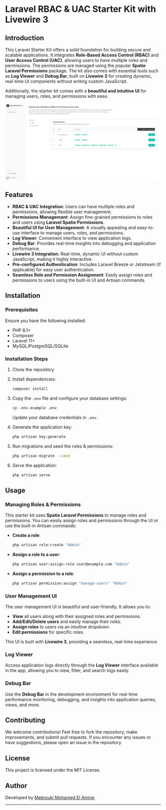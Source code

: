 

# Laravel RBAC & UAC Starter Kit with Livewire 3

## Introduction

This Laravel Starter Kit offers a solid foundation for building secure and scalable applications. It integrates **Role-Based Access Control (RBAC)** and **User Access Control (UAC)**, allowing users to have multiple roles and permissions. The permissions are managed using the popular **Spatie Laravel Permissions** package. The kit also comes with essential tools such as **Log Viewer** and **Debug Bar**, built on **Livewire 3** for creating dynamic, real-time UI components without writing custom JavaScript. 

Additionally, the starter kit comes with a **beautiful and intuitive UI** for managing users, roles, and permissions with ease.

![User Management UI](screenshot.png)

## Features

- **RBAC & UAC Integration**: Users can have multiple roles and permissions, allowing flexible user management.
- **Permissions Management**: Assign fine-grained permissions to roles and users using **Laravel Spatie Permissions**.
- **Beautiful UI for User Management**: A visually appealing and easy-to-use interface to manage users, roles, and permissions.
- **Log Viewer**: Convenient interface to view application logs.
- **Debug Bar**: Provides real-time insights into debugging and application performance.
- **Livewire 3 Integration**: Real-time, dynamic UI without custom JavaScript, making it highly interactive.
- **Pre-configured Authentication**: Includes Laravel Breeze or Jetstream (if applicable) for easy user authentication.
- **Seamless Role and Permission Assignment**: Easily assign roles and permissions to users using the built-in UI and Artisan commands.

## Installation

### Prerequisites

Ensure you have the following installed:

- PHP 8.1+
- Composer
- Laravel 11+
- MySQL/PostgreSQL/SQLite

### Installation Steps

1. Clone the repository
2. Install dependencies:
   ```bash
   composer install
   ```

3. Copy the `.env` file and configure your database settings:
   ```bash
   cp .env.example .env
   ```
   Update your database credentials in `.env`.

4. Generate the application key:
   ```bash
   php artisan key:generate
   ```

5. Run migrations and seed the roles & permissions:
   ```bash
   php artisan migrate --seed
   ```

6. Serve the application:
   ```bash
   php artisan serve
   ```

## Usage

### Managing Roles & Permissions

This starter kit uses **Spatie Laravel Permissions** to manage roles and permissions. You can easily assign roles and permissions through the UI or use the built-in Artisan commands:

- **Create a role**:
  ```bash
  php artisan role:create "Admin"
  ```

- **Assign a role to a user**:
  ```bash
  php artisan user:assign-role user@example.com "Admin"
  ```

- **Assign a permission to a role**:
  ```bash
  php artisan permission:assign "manage-users" "Admin"
  ```

### User Management UI

The user management UI is beautiful and user-friendly. It allows you to:

- **View** all users along with their assigned roles and permissions.
- **Add/Edit/Delete users** and easily manage their roles.
- **Assign roles** to users via an intuitive dropdown.
- **Edit permissions** for specific roles.

This UI is built with **Livewire 3**, providing a seamless, real-time experience.

### Log Viewer

Access application logs directly through the **Log Viewer** interface available in the app, allowing you to view, filter, and search logs easily.

### Debug Bar

Use the **Debug Bar** in the development environment for real-time performance monitoring, debugging, and insights into application queries, views, and more.

## Contributing

We welcome contributions! Feel free to fork the repository, make improvements, and submit pull requests. If you encounter any issues or have suggestions, please open an issue in the repository.

## License

This project is licensed under the MIT License.

## Author

Developed by [Mebrouki Mohamed El Amine](https://github.com/da-production).

---

